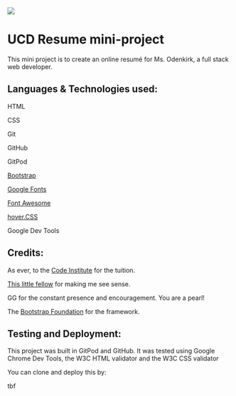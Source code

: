 <img src="https://codeinstitute.s3.amazonaws.com/fullstack/ci_logo_small.png" style="margin: 0;">

# UCD Resume mini-project

This mini project is to create an online resumé for Ms. Odenkirk, a full stack web developer.

## Languages & Technologies used:

HTML

CSS

Git 

GitHub 

GitPod 

[Bootstrap](https://getbootstrap.com/)

[Google Fonts](https://fonts.google.com/)

[Font Awesome](https://fontawesome.com/)

[hover.CSS](https://ianlunn.github.io/Hover/)

Google Dev Tools 

## Credits:

As ever, to the [Code Institute](https://codeinstitute.net) for the tuition.

[This little fellow](https://www.sciencephoto.com/media/1008843/view/colorectal-cancer-cell-sem) for making me see sense.

GG for the constant presence and encouragement. You are a pearl!

The [Bootstrap Foundation](https://getbootstrap.com/) for the framework.

## Testing and Deployment:

This project was built in GitPod and GitHub. It was tested using Google Chrome Dev Tools, the W3C HTML validator and the W3C CSS validator

You can clone and deploy this by:

tbf